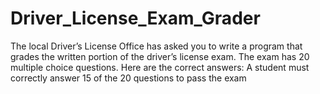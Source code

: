 # Driver_License_Exam_Grader
The local Driver’s License Office has asked you to write a program that grades
the written portion of the driver’s license exam. The exam has 20 multiple
choice questions. Here are the correct answers:
A student must correctly answer 15 of the 20 questions to pass the exam
